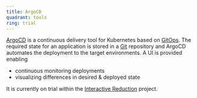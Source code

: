 ```yaml
---
title: ArgoCD
quadrant: tools
ring: trial
---
```


[ArgoCD](https://argoproj.github.io/cd/) is a continuous delivery tool for
Kubernetes based on [GitOps](./gitops.md). The required state for an application
is stored in a [Git](./git.md) repository and ArgoCD automates the deployment to
the target environments. A UI is provided enabling

- continuous monitoring deployments
- visualizing differences in desired & deployed state

It is currently on trial within the
[Interactive Reduction](https://github.com/interactivereduction) project.
